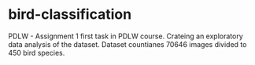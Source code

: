 # bird-classification
PDLW - Assignment 1 
first task in PDLW course. 
Crateing an exploratory data analysis of the dataset.
Dataset countianes 70646 images divided to 450 bird species. 
